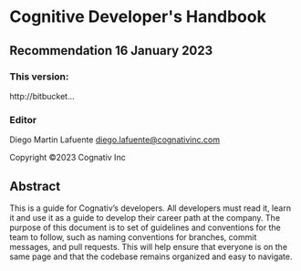 # Cognitive Developer's Handbook

## Recommendation 16 January 2023

### This version:
http://bitbucket…

### Editor

Diego Martin Lafuente <diego.lafuente@cognativinc.com>

Copyright ©2023 Cognativ Inc

## Abstract

This is a guide for Cognativ’s developers. All developers must read it, learn it and use it as a guide to develop their career path at the company. The purpose of this document is to set of guidelines and conventions for the team to follow, such as naming conventions for branches, commit messages, and pull requests. This will help ensure that everyone is on the same page and that the codebase remains organized and easy to navigate.